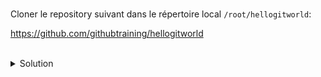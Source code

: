 <br>

Cloner le repository suivant dans le répertoire local `/root/hellogitworld`:

https://github.com/githubtraining/hellogitworld

<br>
<details><summary>Solution</summary>
<br>

```plain
cd /root
git clone https://github.com/githubtraining/hellogitworld.git
```{{exec}}
</details>
